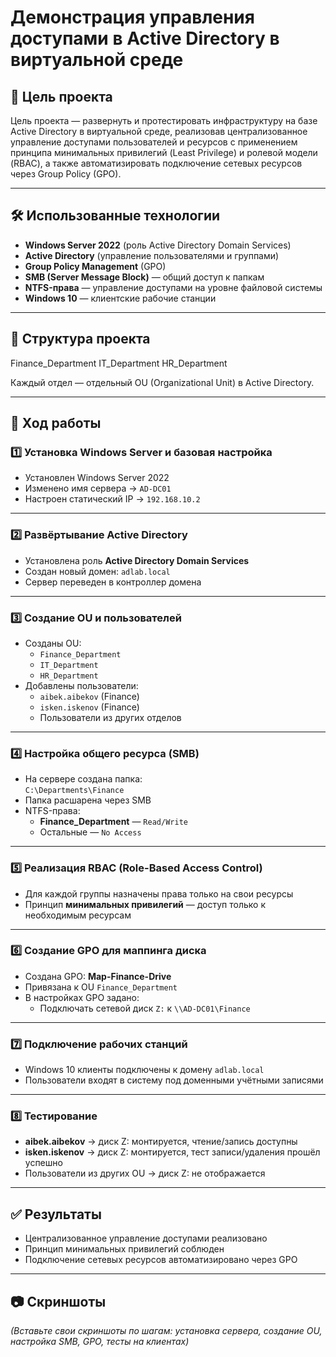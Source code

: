 # Демонстрация управления доступами в Active Directory в виртуальной среде

## 📌 Цель проекта
Цель проекта — развернуть и протестировать инфраструктуру на базе Active Directory в виртуальной среде, реализовав централизованное управление доступами пользователей и ресурсов с применением принципа минимальных привилегий (Least Privilege) и ролевой модели (RBAC), а также автоматизировать подключение сетевых ресурсов через Group Policy (GPO).

---

## 🛠 Использованные технологии
- **Windows Server 2022** (роль Active Directory Domain Services)
- **Active Directory** (управление пользователями и группами)
- **Group Policy Management** (GPO)
- **SMB (Server Message Block)** — общий доступ к папкам
- **NTFS-права** — управление доступами на уровне файловой системы
- **Windows 10** — клиентские рабочие станции

---

## 📂 Структура проекта
Finance_Department
IT_Department
HR_Department


Каждый отдел — отдельный OU (Organizational Unit) в Active Directory.  

---

## 🚀 Ход работы

### 1️⃣ Установка Windows Server и базовая настройка
- Установлен Windows Server 2022
- Изменено имя сервера → `AD-DC01`
- Настроен статический IP → `192.168.10.2`

---

### 2️⃣ Развёртывание Active Directory
- Установлена роль **Active Directory Domain Services**
- Создан новый домен: `adlab.local`
- Сервер переведен в контроллер домена

---

### 3️⃣ Создание OU и пользователей
- Созданы OU:
  - `Finance_Department`
  - `IT_Department`
  - `HR_Department`
- Добавлены пользователи:
  - `aibek.aibekov` (Finance)
  - `isken.iskenov` (Finance)
  - Пользователи из других отделов

---

### 4️⃣ Настройка общего ресурса (SMB)
- На сервере создана папка:  
  `C:\Departments\Finance`
- Папка расшарена через SMB
- NTFS-права:
  - **Finance_Department** — `Read/Write`
  - Остальные — `No Access`

---

### 5️⃣ Реализация RBAC (Role-Based Access Control)
- Для каждой группы назначены права только на свои ресурсы
- Принцип **минимальных привилегий** — доступ только к необходимым ресурсам

---

### 6️⃣ Создание GPO для маппинга диска
- Создана GPO: **Map-Finance-Drive**
- Привязана к OU `Finance_Department`
- В настройках GPO задано:
  - Подключать сетевой диск `Z:` к `\\AD-DC01\Finance`

---

### 7️⃣ Подключение рабочих станций
- Windows 10 клиенты подключены к домену `adlab.local`
- Пользователи входят в систему под доменными учётными записями

---

### 8️⃣ Тестирование
- **aibek.aibekov** → диск Z: монтируется, чтение/запись доступны
- **isken.iskenov** → диск Z: монтируется, тест записи/удаления прошёл успешно
- Пользователи из других OU → диск Z: не отображается

---

## ✅ Результаты
- Централизованное управление доступами реализовано
- Принцип минимальных привилегий соблюден
- Подключение сетевых ресурсов автоматизировано через GPO

---

## 📷 Скриншоты
*(Вставьте свои скриншоты по шагам: установка сервера, создание OU, настройка SMB, GPO, тесты на клиентах)*

